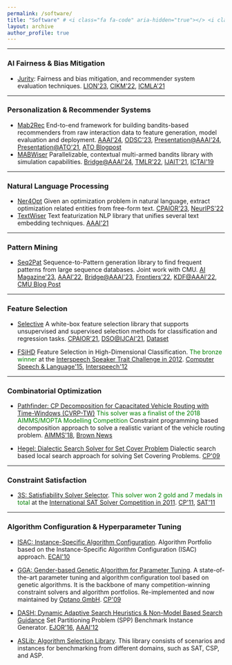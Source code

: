 ```yaml
---
permalink: /software/
title: "Software" # <i class="fa fa-code" aria-hidden="true"></> <i class="fa fa-code-fork" aria-hidden="true"></i> <i class="fa fa-terminal" aria-hidden="true"></i> 
layout: archive
author_profile: true
---
```


---

### AI Fairness & Bias Mitigation

- [Jurity](https://github.com/fidelity/jurity): Fairness and bias mitigation, and recommender system evaluation techniques. [LION'23](https://link.springer.com/chapter/10.1007/978-3-031-44505-7_29), [CIKM'22](https://ceur-ws.org/Vol-3318/short6.pdf), [ICMLA'21](https://ieeexplore.ieee.org/abstract/document/9680169)

---

### Personalization & Recommender Systems

- [Mab2Rec](https://github.com/fidelity/mab2rec#mab2rec-multi-armed-bandits-recommender) End-to-end framework for building bandits-based recommenders from raw interaction data to feature generation, model evaluation and deployment. [AAAI'24](https://ojs.aaai.org/index.php/AAAI/article/view/30341), [ODSC'23](https://odsc.com/speakers/mab2rec-a-modular-approach-to-building-bandit-based-recommenders/), [Presentation@AAAI'24](https://underline.io/lecture/91479-building-higher-order-abstractions-from-the-components-of-recommender-systems), [Presentation@ATO'21](https://www.youtube.com/watch?v=54d_YUalvOA), [ATO Blogpost](https://2022.allthingsopen.org/introducing-mab2rec-a-multi-armed-bandit-recommender-library/)
- [MABWiser](https://github.com/fidelity/mabwiser) Parallelizable, contextual multi-armed bandits library with simulation capabilities. [Bridge@AAAI'24](http://osullivan.ucc.ie/CPML2024/papers/06.pdf), [TMLR'22](https://openreview.net/pdf?id=sX9d3gfwtE), [IJAIT'21](https://www.worldscientific.com/doi/abs/10.1142/S0218213021500214), [ICTAI'19](https://ieeexplore.ieee.org/document/8995418)

---

### Natural Language Processing

- [Ner4Opt](https://github.com/skadio/ner4opt) Given an optimization problem in natural language, extract optimization related entities from free-form text. [CPAIOR'23](https://github.com/skadio/ner4opt/blob/main/docs/%5BCPAIOR%202023%5D%20Ner4Opt%20Paper.pdf), [NeurIPS'22](https://github.com/skadio/ner4opt/blob/main/docs/%5BNeurIPS%202022%5D%20Ner4Opt%20Poster.pdf)
- [TextWiser](https://github.com/fidelity/textwiser) Text featurization NLP library that unifies several text embedding techniques. [AAAI'21](https://ojs.aaai.org/index.php/AAAI/article/view/17814)

---

### Pattern Mining 

- [Seq2Pat](https://github.com/fidelity/seq2pat) Sequence-to-Pattern generation library to find frequent patterns from large sequence databases. Joint work with CMU. [AI Magazine'23](https://onlinelibrary.wiley.com/doi/epdf/10.1002/aaai.12081), [AAAI'22](https://ojs.aaai.org/index.php/AAAI/article/view/21542), [Bridge@AAAI'23](http://osullivan.ucc.ie/CPML2023/submissions/09.pdf), [Frontiers'22](https://www.frontiersin.org/articles/10.3389/frai.2022.868085/full), [KDF@AAAI'22](https://arxiv.org/abs/2201.09178), [CMU Blog Post](https://www.cmu.edu/tepper/news/stories/2023/may/fidelity-ai.html)

---

### Feature Selection 

- [Selective](https://github.com/fidelity/selective) A white-box feature selection library that supports unsupervised and supervised selection methods for classification and regression tasks. [CPAIOR'21](https://link.springer.com/chapter/10.1007/978-3-030-78230-6_27), [DSO@IJCAI'21](https://arxiv.org/abs/2112.03105), [Dataset](https://huggingface.co/datasets/skadio/optimized_item_selection)

- [FSiHD](http://users.spa.aalto.fi/jpohjala/featureselection/) Feature Selection in High-Dimensional Classification. <span style="color:green">The bronze winner</span> at the [Interspeech Speaker Trait Challenge in 2012](http://www5.informatik.uni-erlangen.de/Forschung/Publikationen/2012/Schuller12-TI2.pdf). [Computer Speech & Language'15](https://www.sciencedirect.com/science/article/abs/pii/S0885230813001113), [Interspeech'12](https://users.aalto.fi/~jpohjala/publications/is12stc.pdf)

---

### Combinatorial Optimization

- [Pathfinder: CP Decomposition for Capacitated Vehicle Routing with Time-Windows (CVRP-TW)](https://github.com/skadio/pathfinder) <span style="color:green">This solver was a finalist of the 2018 AIMMS/MOPTA Modelling Competition</span> Constraint programming based decomposition approach to solve a realistic variant of the vehicle routing problem. [AIMMS'18](https://arxiv.org/pdf/2106.16176.pdf), [Brown News](https://awards.cs.brown.edu/2021/08/11/brown-cs-team-takes-third-place-thirteenth-modeling-and-optimization-competition/)
 
- [Hegel: Dialectic Search Solver for Set Cover Problem](https://github.com/skadio/hegel) Dialectic search based local search approach for solving Set Covering Problems. [CP'09](https://link.springer.com/chapter/10.1007/978-3-642-04244-7_39)

---

### Constraint Satisfaction 

- [3S: Satisfiability Solver Selector](https://sites.google.com/site/yurimalitsky/downloads). <span style="color:green">This solver won 2 gold and 7 medals in total</span> at the [International SAT Solver Competition in 2011](http://www.satcompetition.org/). [CP'11](https://link.springer.com/chapter/10.1007%2F978-3-642-23786-7_35), [SAT'11](http://link.springer.com/chapter/10.1007%2F978-3-642-21581-0_33)

--- 

### Algorithm Configuration & Hyperparameter Tuning

- [ISAC: Instance-Specific Algorithm Configuration](https://sites.google.com/site/yurimalitsky/downloads). Algorithm Portfolio based on the Instance-Specific Algorithm Configuration (ISAC) approach. [ECAI'10](https://ebooks.iospress.nl/publication/5873)

- [GGA: Gender-based Genetic Algorithm for Parameter Tuning](https://github.com/OPTANO/optano.algorithm.tuner). A state-of-the-art parameter tuning and algorithm configuration tool based on genetic algorithms. It is the backbone of many competition-winning constraint solvers and algorithm portfolios. Re-implemented and now maintained by [Optano GmbH](https://optano.com/). [CP'09](http://link.springer.com/chapter/10.1007%2F978-3-642-04244-7_14)

- [DASH: Dynamic Adaptive Search Heuristics & Non-Model Based Search Guidance](https://github.com/skadio/set-partitioning-instance-generator) Set Partitioning Problem (SPP) Benchmark Instance Generator. [EJOR'16](http://link.springer.com/article/10.1007%2Fs10601-015-9211-0), [AAAI'12](http://www.aaai.org/ocs/index.php/AAAI/AAAI12/paper/view/5082)

- [ASLib: Algorithm Selection Library](https://github.com/coseal/aslib_data). This library consists of scenarios and instances for benchmarking from different domains, such as SAT, CSP, and ASP. 
